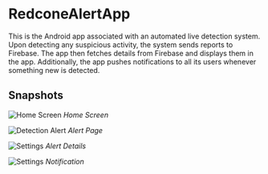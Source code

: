 # RedconeAlertApp

This is the Android app associated with an automated live detection system. Upon detecting any suspicious activity, the system sends reports to Firebase. The app then fetches details from Firebase and displays them in the app. Additionally, the app pushes notifications to all its users whenever something new is detected.

## Snapshots

![Home Screen]([screenshots/home_screen.png](https://drive.google.com/drive/folders/16rgW0EEAV974m2dRReResW5vTnaUaGbi))
*Home Screen*

![Detection Alert](screenshots/detection_alert.png)
*Alert Page*

![Settings](screenshots/settings.png)
*Alert Details*

![Settings](screenshots/settings.png)
*Notification*
